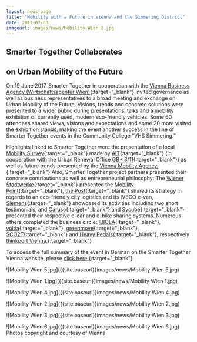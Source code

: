 ```yaml
---
layout: news-page
title: "Mobility with a Future in Vienna and the Simmering District"
date: 2017-07-03
imageurl: images/news/Mobility Wien 2.jpg
---
```


<div class="multiline">
<h2><span class="ornament-news">Smarter Together Collaborates</span></h2>
<h2><span class="ornament-news">on Urban Mobility of the Future</span></h2>
</div>

On 19 June 2017, Smarter Together in cooperation with the [Vienna Business Agency (Wirtschaftsagentur Wien)](https://viennabusinessagency.at/){:target="_blank"} invited governance as well as business representatives to a broad meeting and exchange on Urban Mobility of the Future. Visions, trends and concrete solutions were presented to a wider public during presentations, talks and a mobility exhibition of currently used, modern eco-friendly vehicles. Some 60 attendees shared views, visions and expectations and some 20 more visited the exhibition stands, making the event another success in the line of Smarter Together events in the Community College “VHS Simmering.”

Highlights linked to Smarter Together were the presentation of a local [Mobility Survey](http://www.smartertogether.at/mobilitaetsbefragung/){:target="_blank"} made by [AIT](https://www.ait.ac.at/en/){:target="_blank"} (in cooperation with the Urban Renewal Office [GB* 3/11](http://www.gbstern.at/projekte-und-aktivitaeten/smarter-together/){:target="_blank"}) as well as future trends presented by the [Vienna Mobility Agency.](http://www.mobilitaetsagentur.at/){:target="_blank"} Also, Smarter Together project partners presented their concrete contributions as well as entrepreneurial philosophy: The [Wiener Stadtwerke](https://www.wienerstadtwerke.at/eportal3/){:target="_blank"} presented the [Mobility Point](http://www.smartertogether.at/mobility-point-in-simmering/){:target="_blank"}, [the Post](https://www.post.at/){:target="_blank"} shared its strategy in regards to an eco-friendly city logistics and its IVECO e-van, [Siemens](https://www.siemens.com/at/de/home.html){:target="_blank"} showcased its activities including two short testimonials, and [Caruso](http://www.carusocarsharing.com/){:target="_blank"} and [Sycube](http://www.sycube.at/){:target="_blank"} presented their respective e-car and e-bike sharing systems. Numerous others completed the business circle: [IBIOLA](http://ibiola-mobility.com/){:target="_blank"}, [voltia](http://voltia.com/en){:target="_blank"}, [greenmove](http://www.greenmove.at/){:target="_blank"}, [SCO2T](https://sco2t.com/){:target="_blank"} and [Heavy Pedals](http://heavypedals.at/){:target="_blank"}, respectively [thinkport Vienna.](https://www.thinkportvienna.at/){:target="_blank"}

To access the full summary of the event in German on the Smarter Together Vienna website, please [click here.](http://www.smartertogether.at/mobilitaet-mit-zukunft-in-wien-und-in-simmering/){:target="_blank"}

![Mobility Wien 5.jpg]({{site.baseurl}}images/news/Mobility Wien 5.jpg)

![Mobility Wien 1.jpg]({{site.baseurl}}images/news/Mobility Wien 1.jpg)

![Mobility Wien 4.jpg]({{site.baseurl}}images/news/Mobility Wien 4.jpg)

![Mobility Wien 2.jpg]({{site.baseurl}}images/news/Mobility Wien 2.jpg)

![Mobility Wien 3.jpg]({{site.baseurl}}images/news/Mobility Wien 3.jpg)

![Mobility Wien 6.jpg]({{site.baseurl}}images/news/Mobility Wien 6.jpg)
Photos copyright and courtesy of Vienna
